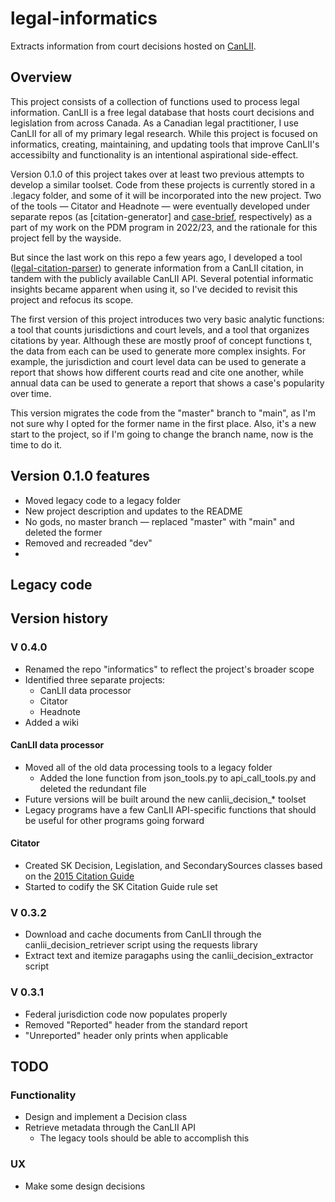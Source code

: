 # legal-informatics

Extracts information from court decisions hosted on [CanLII](https://www.canlii.org/).

## Overview

This project consists of a collection of functions used to process legal information. CanLII is a free legal database that hosts court decisions and legislation from across Canada. As a Canadian legal practitioner, I use CanLII for all of my primary legal research. While this project is focused on informatics, creating, maintaining, and updating tools that improve CanLII's accessibilty and functionality is an intentional aspirational side-effect.

Version 0.1.0 of this project takes over at least two previous attempts to develop a similar toolset. Code from these projects is currently stored in a .legacy folder, and some of it will be incorporated into the new project. Two of the tools — Citator and Headnote — were eventually developed under separate repos (as [citation-generator] and [case-brief](), respectively) as a part of my work on the PDM program in 2022/23, and the rationale for this project fell by the wayside. 

But since the last work on this repo a few years ago, I developed a tool ([legal-citation-parser](https://github.com/646e62/legal-citation-parser)) to generate information from a CanLII citation, in tandem with the publicly available CanLII API. Several potential informatic insights became apparent when using it, so I've decided to revisit this project and refocus its scope.

The first version of this project introduces two very basic analytic functions: a tool that counts jurisdictions and court levels, and a tool that organizes citations by year. Although these are mostly proof of concept functions t, the data from each can be used to generate more complex insights. For example, the jurisdiction and court level data can be used to generate a report that shows how different courts read and cite one another, while annual data can be used to generate a report that shows a case's popularity over time.

This version migrates the code from the "master" branch to "main", as I'm not sure why I opted for the former name in the first place. Also, it's a new start to the project, so if I'm going to change the branch name, now is the time to do it.

## Version 0.1.0 features

* Moved legacy code to a legacy folder
* New project description and updates to the README
* No gods, no master branch — replaced "master" with "main" and deleted the former
* Removed and recreaded "dev"
* 

## Legacy code

## Version history

### V 0.4.0

* Renamed the repo "informatics" to reflect the project's broader scope
* Identified three separate projects:
  * CanLII data processor
  * Citator
  * Headnote
* Added a wiki

#### CanLII data processor

* Moved all of the old data processing tools to a legacy folder
  * Added the lone function from json_tools.py to api_call_tools.py and deleted
  the redundant file
* Future versions will be built around the new canlii_decision_* toolset
* Legacy programs have a few CanLII API-specific functions that should be 
useful for other programs going forward

#### Citator

* Created SK Decision, Legislation, and SecondarySources classes based on the
[2015 Citation Guide](https://sasklawcourts.ca/wp-contentuploads/2020/09/Citation_Guide_2015_revisions.pdf)
* Started to codify the SK Citation Guide rule set

### V 0.3.2

* Download and cache documents from CanLII through the
canlii_decision_retriever script using the requests library
* Extract text and itemize paragaphs using the canlii_decision_extractor script

### V 0.3.1

* Federal jurisdiction code now populates properly
* Removed "Reported" header from the standard report
* "Unreported" header only prints when applicable

## TODO

### Functionality

* Design and implement a Decision class
* Retrieve metadata through the CanLII API
  * The legacy tools should be able to accomplish this

### UX

* Make some design decisions
